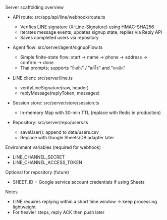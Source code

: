 Server scaffolding overview

- API route: src/app/api/line/webhook/route.ts
  - Verifies LINE signature (X-Line-Signature) using HMAC-SHA256
  - Iterates message events, updates signup state, replies via Reply API
  - Saves completed users via repository

- Agent flow: src/server/agent/signupFlow.ts
  - Simple finite-state flow: start -> name -> phone -> address -> confirm -> done
  - Thai prompts; supports "ยืนยัน" / "แก้ไข" and "ยกเลิก"

- LINE client: src/server/line.ts
  - verifyLineSignature(raw, header)
  - replyMessage(replyToken, messages)

- Session store: src/server/store/session.ts
  - In-memory Map with 30-min TTL (replace with Redis in production)

- Repository: src/server/repo/users.ts
  - saveUser(): append to data/users.csv
  - Replace with Google Sheets/DB adapter later

Environment variables (required for webhook)
- LINE_CHANNEL_SECRET
- LINE_CHANNEL_ACCESS_TOKEN

Optional for repository (future)
- SHEET_ID + Google service account credentials if using Sheets

Notes
- LINE requires replying within a short time window → keep processing lightweight
- For heavier steps, reply ACK then push later

